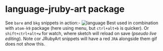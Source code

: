 # language-jruby-art package
See `bare` and `bkg` snippets in action:-
![language](https://cloud.githubusercontent.com/assets/86850/18698393/e2f48376-7fc1-11e6-80a5-fa8e954bad03.gif)
Best used in combination with `atom-k9` package (here using menu, but `ctrl+alt+b` is quicker). Or `shift+ctrl+alt+w` for watch, where sketch will reload on save (_pseudo live editing_). Note cor JRubyArt snippets will have a red `JRA` alongside them gif does not show this.
